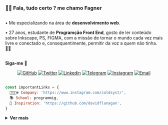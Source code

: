 ### 🖖🏽 Fala, tudo certo ? me chamo Fagner 
  
  ##


  • Me especializando na área de **desenvolvimento web**.


  • 27 anos, estudante de **Programção Front End**, gosto de ler conteúdo sobre Inkscape, PS, FIGMA, com a missão de tornar o mundo cada vez mais livre e conectado
  e, consequentimente, permitir da voz a quem não tinha. 🐱‍👤

  

  ##
  
  **Siga-me 🧭** 
<samp>
<p align="center"> 
    <a href = "https://www.github.com/fagnersro">
      <img alt="GitHub" src="https://img.shields.io/github/followers/fagnersro?style=social" target="_blank"></a>
  
  <a href="https://www.twitter.com/fagnersro" target="_blank">
      <img alt="Twitter" src="https://img.shields.io/twitter/follow/fagnersro?style=social" target="_blank"></a> 
  
  <a href = "https://www.linkedin.com/in/fagner-henrique-80989b236/">
      <img alt="Linkedin" src="https://img.shields.io/badge/-Linkedin-blue?style=flat-square&logo=Linkedin&logoColor=white" target="_blank"></a>
  
  <a href="https://t.me/fagnersro" target="_blank" >
      <img alt="Telegram" src="https://img.shields.io/badge/-Telegram-blue?style=flat-square&logo=Telegram&logoColor=white"></a>
   
  <a href = "https://www.instagram.com/fag_hnrq/">
      <img alt="Instagram" src="https://img.shields.io/badge/-Instagram-ff2b8e?style=flat-square&logo=Instagram&logoColor=white" target="_blank"></a>

  <a href="mailto:fagner.hg40@gmail.com" target="_blank" >
      <img alt="Email" src="https://img.shields.io/badge/-Email-c14438?style=flat-square&logo=Gmail&logoColor=white"></a>
</p>
  </samp>

  ##
  
  
  
  ```jsx
  const importantLinks = {
    👨🏾‍💻❄ Company: 'https://www.instagram.com/coldsyst/',
    📚 School: programmig,
    📝 Inspiration: 'https://github.com/davidflanagan',
  }
```
<details>
  <summary><b>Ver mais</b></summary>

  ### 🪐 **Linguagens**
  <samp>
    <p display="flex" flex-direction="row" align="center">
      <img align="center" alt="Rafa-Js" height="30" width="40" src="https://raw.githubusercontent.com/devicons/devicon/master/icons/javascript/javascript-plain.svg">
      <img align="center" alt="Rafa-Ts" height="30" width="40" src="https://raw.githubusercontent.com/devicons/devicon/master/icons/typescript/typescript-plain.svg">
      <img align="center" alt="Rafa-React" height="30" width="40" src="https://raw.githubusercontent.com/devicons/devicon/master/icons/react/react-original.svg">
      <img align="center" alt="Rafa-HTML" height="30" width="40" src="https://raw.githubusercontent.com/devicons/devicon/master/icons/html5/html5-original.svg">
      <img align="center" alt="Rafa-CSS" height="30" width="40" src="https://raw.githubusercontent.com/devicons/devicon/master/icons/css3/css3-original.svg">  

    </p>   
</samp>
</details>
